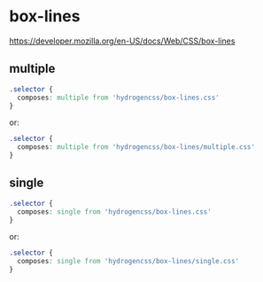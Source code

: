 # box-lines

https://developer.mozilla.org/en-US/docs/Web/CSS/box-lines

## multiple
```css
.selector {
  composes: multiple from 'hydrogencss/box-lines.css'
}
```

or:
```css
.selector {
  composes: multiple from 'hydrogencss/box-lines/multiple.css'
}
```

## single
```css
.selector {
  composes: single from 'hydrogencss/box-lines.css'
}
```

or:
```css
.selector {
  composes: single from 'hydrogencss/box-lines/single.css'
}
```

